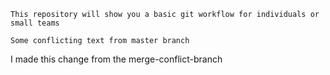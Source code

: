     This repository will show you a basic git workflow for individuals or small teams

    Some conflicting text from master branch

I made this change from the merge-conflict-branch
